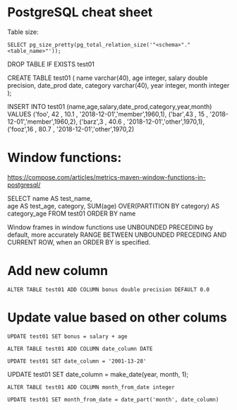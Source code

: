 # PostgreSQL cheat sheet

Table size:

`SELECT pg_size_pretty(pg_total_relation_size('"<schema>"."<table_name>"'));`

DROP TABLE IF EXISTS test01

CREATE TABLE test01 (
    name        varchar(40),
    age         integer,
    salary      double precision,
    date_prod   date,
    category    varchar(40),
    year        integer,
    month       integer      
);

INSERT INTO test01 (name,age,salary,date_prod,category,year,month)
VALUES ('foo', 42 , 10.1 , '2018-12-01','member',1960,1),
('bar',43 , 15 , '2018-12-01','member',1960,2),
('barz',3 , 40.6 , '2018-12-01','other',1970,1),
('fooz',16 , 80.7 , '2018-12-01','other',1970,2)


#  Window functions:

https://compose.com/articles/metrics-maven-window-functions-in-postgresql/

SELECT name AS test_name,  
       age AS test_age,
       category,
       SUM(age)
            OVER(PARTITION BY category) AS category_age
FROM test01 
ORDER BY name  


Window frames in window functions use UNBOUNDED PRECEDING by default, more accurately RANGE BETWEEN UNBOUNDED PRECEDING AND CURRENT ROW, when an ORDER BY is specified.

# Add new column

`ALTER TABLE test01 ADD COLUMN bonus double precision DEFAULT 0.0`

# Update value based on other colums

`UPDATE test01
SET bonus = salary + age`

`ALTER TABLE test01 ADD COLUMN date_column DATE`

`UPDATE test01
	SET date_column = '2001-13-28'`

UPDATE test01
    SET date_column = make_date(year, month, 1);


 `ALTER TABLE test01 ADD COLUMN month_from_date integer`

 `UPDATE test01
     SET month_from_date = date_part('month', date_column)`